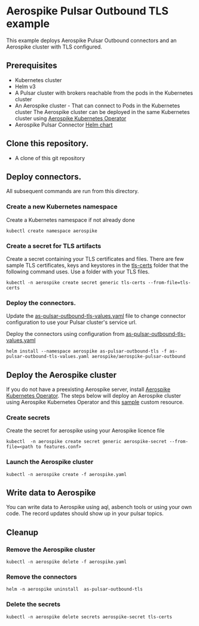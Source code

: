 # Aerospike Pulsar Outbound TLS example

This example deploys Aerospike Pulsar Outbound connectors and an Aerospike cluster with TLS configured. 

## Prerequisites
 - Kubernetes cluster
 - Helm v3
 - A Pulsar cluster with brokers reachable from the pods in the Kubernetes cluster
 - An Aerospike cluster - That can connect to Pods in the Kubernetes cluster
   The Aerospike cluster can be deployed in the same Kubernetes cluster using [Aerospike Kubernetes Operator](https://docs.aerospike.com/cloud/kubernetes/operator)
 - Aerospike Pulsar Connector [Helm chart](../../README.md#adding-the-helm-chart-repository) 

## Clone this repository.
 - A clone of this git repository

## Deploy connectors.

All subsequent commands are run from this directory.

### Create a new Kubernetes namespace
Create a Kubernetes namespace if not already done 
```shell
kubectl create namespace aerospike
```

### Create a secret for TLS artifacts
Create a secret containing your TLS certificates and files. 
There are few sample TLS certificates, keys and keystores in the [tls-certs](tls-certs) folder that the following command uses.
Use a folder with your TLS files. 
```shell
kubectl -n aerospike create secret generic tls-certs --from-file=tls-certs
```

### Deploy the connectors.
Update the [as-pulsar-outbound-tls-values.yaml](as-pulsar-outbound-tls-values.yaml) file to change connector configuration to use your Pulsar cluster's service url.

Deploy the connectors using configuration from [as-pulsar-outbound-tls-values.yaml](as-pulsar-outbound-tls-values.yaml)
```shell
helm install --namespace aerospike as-pulsar-outbound-tls -f as-pulsar-outbound-tls-values.yaml aerospike/aerospike-pulsar-outbound
```

## Deploy the Aerospike cluster
If you do not have a preexisting Aerospike server, install [Aerospike Kubernetes Operator](https://docs.aerospike.com/cloud/kubernetes/operator/install-operator).
The steps below will deploy an Aerospike cluster using Aerospike Kubernetes Operator and this [sample](aerospike.yaml) custom resource.

### Create secrets
Create the secret for aerospike using your Aerospike licence file
```shell
kubectl  -n aerospike create secret generic aerospike-secret --from-file=<path to features.conf>
```

### Launch the Aerospike cluster
```shell
kubectl -n aerospike create -f aerospike.yaml 
```

## Write data to Aerospike

You can write data to Aerospike using aql, asbench tools or using your own code. The record updates should 
show up in your pulsar topics.

## Cleanup

### Remove the Aerospike cluster
```shell
kubectl -n aerospike delete -f aerospike.yaml 
```

### Remove the connectors
```shell
helm -n aerospike uninstall  as-pulsar-outbound-tls
```

### Delete the secrets
```shell
kubectl -n aerospike delete secrets aerospike-secret tls-certs 
```

